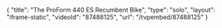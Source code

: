 {
    "title": "The ProForm 440 ES Recumbent Bike",
    "type": "solo",
    "layout": "iframe-static",
    "videoId": "87488125",
    "url": "\/tvpembed\/87488125"
}